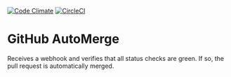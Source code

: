 [![Code Climate](https://codeclimate.com/github/frobichaud/docker-github-automerge/badges/gpa.svg)](https://codeclimate.com/github/frobichaud/docker-github-automerge)
[![CircleCI](https://circleci.com/gh/frobichaud/docker-github-automerge.svg?style=svg)](https://circleci.com/gh/frobichaud/docker-github-automerge)

# GitHub AutoMerge
Receives a webhook and verifies that all status checks are green. If so, the pull request is automatically merged.
